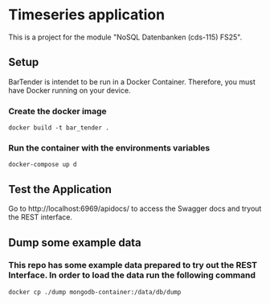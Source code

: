 # Timeseries application
This is a project for the module "NoSQL Datenbanken (cds-115) FS25".

## Setup
BarTender is intendet to be run in a Docker Container. Therefore, you must have Docker running on your device. 

### Create the docker image
    docker build -t bar_tender .
### Run the container with the environments variables
    docker-compose up d

## Test the Application
Go to http://localhost:6969/apidocs/ to access the Swagger docs and tryout the REST interface.

## Dump some example data
### This repo has some example data prepared to try out the REST Interface. In order to load the data run the following command
    docker cp ./dump mongodb-container:/data/db/dump